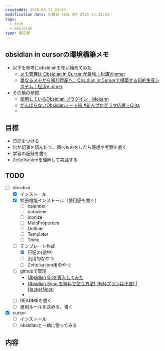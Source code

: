 ```yaml
---
createdAt: 2025-03-12 23:33
modification date: 水曜日 12日 3月 2025 23:33:23
tags:
  - tech
  - obsidian
type: 備忘録
---
```

## obsidian in cursorの環境構築メモ
- 以下を参考にobsidianを使い始めてみた
	- [メモ管理は Obsidian in Cursor が最強｜松濤Vimmer](https://note.com/shotovim/n/na1d91f10c1d0)
	- [単なるメモから知的資産へ：Obsidian in Cursorで構築する知的生産システム｜松濤Vimmer](https://note.com/shotovim/n/n5833578984bf?sub_rt=share_pw#c1d90074-fefc-4716-be46-eea38ffd01af)
- その他の参照
	- [使用しているObsidian プラグイン｜Mekann](https://note.com/mekann/n/n561b39579d65)
	- [がんばらないObsidianノート術 #新人プログラマ応援 - Qiita](https://qiita.com/YUM_3/items/80cf5705a54f70ad7e5b#obsidian-memos)
	- 

## 目標
- 日記をつける
- 何か記事を読んだり、調べものをしたら感想や考察を書く
- 学習の記録を書く
- Zettelkastenを理解して実践する

## TODO
- [ ] obsidian
	- [x] インストール
	- [x] 拡張機能インストール（使用感を書く）
		- [ ] calender
		- [ ] dataview
		- [ ] iconize
		- [ ] MultiProperties
		- [ ] Outliner
		- [ ] Templater
		- [ ] Thino
	- [ ] テンプレート作成
		- [x] 日記の(途中)
		- [ ] 汎用的なやつ
		- [ ] Zettelkasten用のやつ
	- [ ] githubで管理
		- [Obsidian Gitを導入してみた](https://zenn.dev/ayumukob/articles/3b034fcb6874d2)
		- [Obsidian Sync を無料で使う方法! (有料プランは不要) | HackerNoon](https://hackernoon.com/lang/ja/%E6%9C%89%E6%96%99%E3%83%97%E3%83%A9%E3%83%B3%E3%81%AA%E3%81%97%E3%81%A7Obsidian-Sync%E3%82%92%E7%84%A1%E6%96%99%E3%81%A7%E8%A1%8C%E3%81%86%E6%96%B9%E6%B3%95)
		- 
	- [ ] READMEを書く
	- [ ] 運用ルールを決める、書く
- [x] cursor
	- [ ] インストール
	- [ ] obsidianと一緒に使ってみる
## 内容


